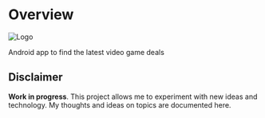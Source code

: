 # Overview

![Logo](https://github.com/torresmi/reductions-android/raw/master/app/src/main/ic_launcher-web.png)

Android app to find the latest video game deals

## Disclaimer

**Work in progress**. This project allows me to experiment with new ideas and
technology. My thoughts and ideas on topics are documented here.
